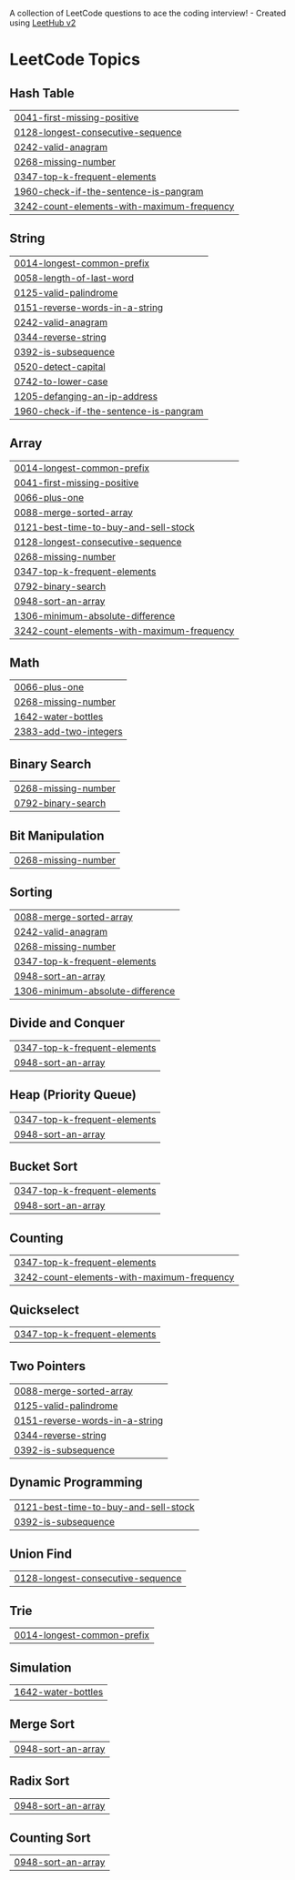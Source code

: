 A collection of LeetCode questions to ace the coding interview! - Created using [LeetHub v2](https://github.com/arunbhardwaj/LeetHub-2.0)
<!---LeetCode Topics Start-->
# LeetCode Topics
## Hash Table
|  |
| ------- |
| [0041-first-missing-positive](https://github.com/Gokul1111-cmd/leetcode_problem_solving/tree/master/0041-first-missing-positive) |
| [0128-longest-consecutive-sequence](https://github.com/Gokul1111-cmd/leetcode_problem_solving/tree/master/0128-longest-consecutive-sequence) |
| [0242-valid-anagram](https://github.com/Gokul1111-cmd/leetcode_problem_solving/tree/master/0242-valid-anagram) |
| [0268-missing-number](https://github.com/Gokul1111-cmd/leetcode_problem_solving/tree/master/0268-missing-number) |
| [0347-top-k-frequent-elements](https://github.com/Gokul1111-cmd/leetcode_problem_solving/tree/master/0347-top-k-frequent-elements) |
| [1960-check-if-the-sentence-is-pangram](https://github.com/Gokul1111-cmd/leetcode_problem_solving/tree/master/1960-check-if-the-sentence-is-pangram) |
| [3242-count-elements-with-maximum-frequency](https://github.com/Gokul1111-cmd/leetcode_problem_solving/tree/master/3242-count-elements-with-maximum-frequency) |
## String
|  |
| ------- |
| [0014-longest-common-prefix](https://github.com/Gokul1111-cmd/leetcode_problem_solving/tree/master/0014-longest-common-prefix) |
| [0058-length-of-last-word](https://github.com/Gokul1111-cmd/leetcode_problem_solving/tree/master/0058-length-of-last-word) |
| [0125-valid-palindrome](https://github.com/Gokul1111-cmd/leetcode_problem_solving/tree/master/0125-valid-palindrome) |
| [0151-reverse-words-in-a-string](https://github.com/Gokul1111-cmd/leetcode_problem_solving/tree/master/0151-reverse-words-in-a-string) |
| [0242-valid-anagram](https://github.com/Gokul1111-cmd/leetcode_problem_solving/tree/master/0242-valid-anagram) |
| [0344-reverse-string](https://github.com/Gokul1111-cmd/leetcode_problem_solving/tree/master/0344-reverse-string) |
| [0392-is-subsequence](https://github.com/Gokul1111-cmd/leetcode_problem_solving/tree/master/0392-is-subsequence) |
| [0520-detect-capital](https://github.com/Gokul1111-cmd/leetcode_problem_solving/tree/master/0520-detect-capital) |
| [0742-to-lower-case](https://github.com/Gokul1111-cmd/leetcode_problem_solving/tree/master/0742-to-lower-case) |
| [1205-defanging-an-ip-address](https://github.com/Gokul1111-cmd/leetcode_problem_solving/tree/master/1205-defanging-an-ip-address) |
| [1960-check-if-the-sentence-is-pangram](https://github.com/Gokul1111-cmd/leetcode_problem_solving/tree/master/1960-check-if-the-sentence-is-pangram) |
## Array
|  |
| ------- |
| [0014-longest-common-prefix](https://github.com/Gokul1111-cmd/leetcode_problem_solving/tree/master/0014-longest-common-prefix) |
| [0041-first-missing-positive](https://github.com/Gokul1111-cmd/leetcode_problem_solving/tree/master/0041-first-missing-positive) |
| [0066-plus-one](https://github.com/Gokul1111-cmd/leetcode_problem_solving/tree/master/0066-plus-one) |
| [0088-merge-sorted-array](https://github.com/Gokul1111-cmd/leetcode_problem_solving/tree/master/0088-merge-sorted-array) |
| [0121-best-time-to-buy-and-sell-stock](https://github.com/Gokul1111-cmd/leetcode_problem_solving/tree/master/0121-best-time-to-buy-and-sell-stock) |
| [0128-longest-consecutive-sequence](https://github.com/Gokul1111-cmd/leetcode_problem_solving/tree/master/0128-longest-consecutive-sequence) |
| [0268-missing-number](https://github.com/Gokul1111-cmd/leetcode_problem_solving/tree/master/0268-missing-number) |
| [0347-top-k-frequent-elements](https://github.com/Gokul1111-cmd/leetcode_problem_solving/tree/master/0347-top-k-frequent-elements) |
| [0792-binary-search](https://github.com/Gokul1111-cmd/leetcode_problem_solving/tree/master/0792-binary-search) |
| [0948-sort-an-array](https://github.com/Gokul1111-cmd/leetcode_problem_solving/tree/master/0948-sort-an-array) |
| [1306-minimum-absolute-difference](https://github.com/Gokul1111-cmd/leetcode_problem_solving/tree/master/1306-minimum-absolute-difference) |
| [3242-count-elements-with-maximum-frequency](https://github.com/Gokul1111-cmd/leetcode_problem_solving/tree/master/3242-count-elements-with-maximum-frequency) |
## Math
|  |
| ------- |
| [0066-plus-one](https://github.com/Gokul1111-cmd/leetcode_problem_solving/tree/master/0066-plus-one) |
| [0268-missing-number](https://github.com/Gokul1111-cmd/leetcode_problem_solving/tree/master/0268-missing-number) |
| [1642-water-bottles](https://github.com/Gokul1111-cmd/leetcode_problem_solving/tree/master/1642-water-bottles) |
| [2383-add-two-integers](https://github.com/Gokul1111-cmd/leetcode_problem_solving/tree/master/2383-add-two-integers) |
## Binary Search
|  |
| ------- |
| [0268-missing-number](https://github.com/Gokul1111-cmd/leetcode_problem_solving/tree/master/0268-missing-number) |
| [0792-binary-search](https://github.com/Gokul1111-cmd/leetcode_problem_solving/tree/master/0792-binary-search) |
## Bit Manipulation
|  |
| ------- |
| [0268-missing-number](https://github.com/Gokul1111-cmd/leetcode_problem_solving/tree/master/0268-missing-number) |
## Sorting
|  |
| ------- |
| [0088-merge-sorted-array](https://github.com/Gokul1111-cmd/leetcode_problem_solving/tree/master/0088-merge-sorted-array) |
| [0242-valid-anagram](https://github.com/Gokul1111-cmd/leetcode_problem_solving/tree/master/0242-valid-anagram) |
| [0268-missing-number](https://github.com/Gokul1111-cmd/leetcode_problem_solving/tree/master/0268-missing-number) |
| [0347-top-k-frequent-elements](https://github.com/Gokul1111-cmd/leetcode_problem_solving/tree/master/0347-top-k-frequent-elements) |
| [0948-sort-an-array](https://github.com/Gokul1111-cmd/leetcode_problem_solving/tree/master/0948-sort-an-array) |
| [1306-minimum-absolute-difference](https://github.com/Gokul1111-cmd/leetcode_problem_solving/tree/master/1306-minimum-absolute-difference) |
## Divide and Conquer
|  |
| ------- |
| [0347-top-k-frequent-elements](https://github.com/Gokul1111-cmd/leetcode_problem_solving/tree/master/0347-top-k-frequent-elements) |
| [0948-sort-an-array](https://github.com/Gokul1111-cmd/leetcode_problem_solving/tree/master/0948-sort-an-array) |
## Heap (Priority Queue)
|  |
| ------- |
| [0347-top-k-frequent-elements](https://github.com/Gokul1111-cmd/leetcode_problem_solving/tree/master/0347-top-k-frequent-elements) |
| [0948-sort-an-array](https://github.com/Gokul1111-cmd/leetcode_problem_solving/tree/master/0948-sort-an-array) |
## Bucket Sort
|  |
| ------- |
| [0347-top-k-frequent-elements](https://github.com/Gokul1111-cmd/leetcode_problem_solving/tree/master/0347-top-k-frequent-elements) |
| [0948-sort-an-array](https://github.com/Gokul1111-cmd/leetcode_problem_solving/tree/master/0948-sort-an-array) |
## Counting
|  |
| ------- |
| [0347-top-k-frequent-elements](https://github.com/Gokul1111-cmd/leetcode_problem_solving/tree/master/0347-top-k-frequent-elements) |
| [3242-count-elements-with-maximum-frequency](https://github.com/Gokul1111-cmd/leetcode_problem_solving/tree/master/3242-count-elements-with-maximum-frequency) |
## Quickselect
|  |
| ------- |
| [0347-top-k-frequent-elements](https://github.com/Gokul1111-cmd/leetcode_problem_solving/tree/master/0347-top-k-frequent-elements) |
## Two Pointers
|  |
| ------- |
| [0088-merge-sorted-array](https://github.com/Gokul1111-cmd/leetcode_problem_solving/tree/master/0088-merge-sorted-array) |
| [0125-valid-palindrome](https://github.com/Gokul1111-cmd/leetcode_problem_solving/tree/master/0125-valid-palindrome) |
| [0151-reverse-words-in-a-string](https://github.com/Gokul1111-cmd/leetcode_problem_solving/tree/master/0151-reverse-words-in-a-string) |
| [0344-reverse-string](https://github.com/Gokul1111-cmd/leetcode_problem_solving/tree/master/0344-reverse-string) |
| [0392-is-subsequence](https://github.com/Gokul1111-cmd/leetcode_problem_solving/tree/master/0392-is-subsequence) |
## Dynamic Programming
|  |
| ------- |
| [0121-best-time-to-buy-and-sell-stock](https://github.com/Gokul1111-cmd/leetcode_problem_solving/tree/master/0121-best-time-to-buy-and-sell-stock) |
| [0392-is-subsequence](https://github.com/Gokul1111-cmd/leetcode_problem_solving/tree/master/0392-is-subsequence) |
## Union Find
|  |
| ------- |
| [0128-longest-consecutive-sequence](https://github.com/Gokul1111-cmd/leetcode_problem_solving/tree/master/0128-longest-consecutive-sequence) |
## Trie
|  |
| ------- |
| [0014-longest-common-prefix](https://github.com/Gokul1111-cmd/leetcode_problem_solving/tree/master/0014-longest-common-prefix) |
## Simulation
|  |
| ------- |
| [1642-water-bottles](https://github.com/Gokul1111-cmd/leetcode_problem_solving/tree/master/1642-water-bottles) |
## Merge Sort
|  |
| ------- |
| [0948-sort-an-array](https://github.com/Gokul1111-cmd/leetcode_problem_solving/tree/master/0948-sort-an-array) |
## Radix Sort
|  |
| ------- |
| [0948-sort-an-array](https://github.com/Gokul1111-cmd/leetcode_problem_solving/tree/master/0948-sort-an-array) |
## Counting Sort
|  |
| ------- |
| [0948-sort-an-array](https://github.com/Gokul1111-cmd/leetcode_problem_solving/tree/master/0948-sort-an-array) |
<!---LeetCode Topics End-->